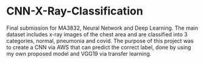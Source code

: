 # CNN-X-Ray-Classification
Final submission for MA3832, Neural Network and Deep Learning.
The main dataset includes x-ray images of the chest area and are classified into 3 categories, normal, pneumonia and covid. The purpose of this project was to create a CNN via AWS that can predict the correct label, done by using my own proposed model
and VGG19 via transfer learning. 
